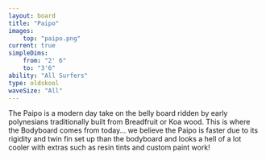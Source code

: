 ```yaml
---
layout: board
title: "Paipo"
images:
    top: "paipo.png"
current: true
simpleDims:
    from: "2' 6"
    to: "3'6"
ability: "All Surfers"
type: oldskool
waveSize: "All"
---
```

The Paipo is a modern day take on the belly board ridden by early polynesians traditionally built from Breadfruit or Koa wood. This is where the Bodyboard comes from today... we believe the Paipo is faster due to its rigidity and twin fin set up than the bodyboard and looks a hell of a lot cooler with extras such as resin tints and custom paint work!